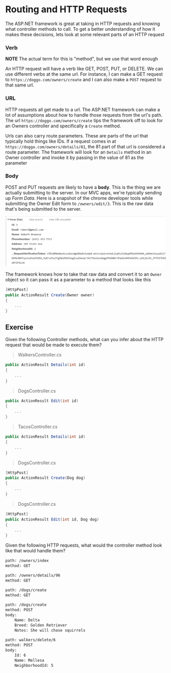 # Routing and HTTP Requests

The ASP.<span>NET</span> framework is great at taking in HTTP requests and knowing what controller methods to call. To get a better understanding of how it makes these decisions, lets look at some relevant parts of an HTTP request

### Verb

**NOTE** The actual term for this is "method", but we use that word enough

An HTTP request will have a verb like GET, POST, PUT, or DELETE. We can use different verbs at the same url. For instance, I can make a GET request to `https://doggo.com/owners/create` and I can also make a `POST` request to that same url.

### URL 

HTTP requests all get made to a url. The ASP.<span>NET</span> framework can make a lot of assumptions about how to handle those requests from the url's path. The url `https://doggo.com/owners/create` tips the framework off to look for an Owners controller and specifically a `Create` method.

Urls can also carry route parameters. These are parts of the url that typically hold things like IDs. If a request comes in at `https://doggo.com/owners/details/81`, the 81 part of that url is considered a route parameter. The framework will look for an `Details` method in an Owner controller and invoke it by passing in the value of 81 as the parameter

### Body

POST and PUT requests are likely to have a **body**. This is the thing we are actually submitting to the server. In our MVC apps, we're typically sending up _Form Data_. Here is a snapshot of the chrome developer tools while submitting the Owner Edit form to `/owners/edit/3`. This is the raw data that's being submitted to the server.

![](./images/FormData.png)

The framework knows how to take that raw data and convert it to an `Owner` object so it can pass it as a parameter to a method that looks like this

```csharp
[HttpPost]
public ActionResult Create(Owner owner)
{
    ...
}
```

## Exercise

Given the following Controller methods, what can you infer about the HTTP request that would be made to execute them?

> WalkersController.cs

```csharp
public ActionResult Details(int id)
{
    ...
}
```

> DogsController.cs

```csharp
public ActionResult Edit(int id)
{
    ...
}
```

> TacosController.cs

```csharp
public ActionResult Details(int id)
{
    ...
}
```

> DogsController.cs

```csharp
[HttpPost]
public ActionResult Create(Dog dog)
{
    ...
}
```

> DogsController.cs

```csharp
[HttpPost]
public ActionResult Edit(int id, Dog dog)
{
    ...
}
```

Given the following HTTP requests, what would the controller method look like that would handle them?

```
path: /owners/index
method: GET
```

```
path: /owners/details/96
method: GET
```

```
path: /dogs/create
method: GET
```

```
path: /dogs/create
method: POST
body: 
    Name: Delta
    Breed: Golden Retriever
    Notes: She will chase squirrels
```

```
path: walkers/delete/6
method: POST
body:
    Id: 6
    Name: Mellesa
    NeighborhoodId: 5
```
